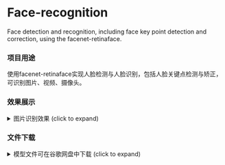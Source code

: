 # Face-recognition
Face detection and recognition, including face key point detection and correction, using the facenet-retinaface.

### 项目用途
使用facenet-retinaface实现人脸检测与人脸识别，包括人脸关键点检测与矫正，可识别图片、视频、摄像头。

### 效果展示
<details>
  <summary>图片识别效果 (click to expand)</summary>

<p align="left"><img width="800" src="https://github.com/SSTato/Face-recognition/blob/master/imgout/1.jpg"></p>
<p align="left"><img width="800" src="https://github.com/SSTato/Face-recognition/blob/master/imgout/2.jpg"></p>

</details>

### 文件下载


<details>
  <summary>模型文件可在谷歌网盘中下载 (click to expand)</summary>
<p> 链接：https://drive.google.com/file/d/1-sfIxOR53dxHfEzw4ThqwL09SwcCv7iu/view?usp=sharing, <br>
https://drive.google.com/file/d/11Hotr8p05r2sjC7RTWPQQDvvXCKYmnb-/view?usp=sharing,<br>
https://drive.google.com/file/d/13ukw2BgsVlznAPBw4hIt5hDNVVUymb60/view?usp=sharing, <br>
https://drive.google.com/file/d/14MyGistR_pzz5lmXzC-1qrQ0uKfRsFni/view?usp=sharing, <br>
https://drive.google.com/file/d/1CgQwGGTSx-EIIGSNe_fOI7bHufnKaIlh/view?usp=sharing, <br>
https://drive.google.com/file/d/1HvbYD81ROaVkVLBA_n93VEwk9a0d5A7T/view?usp=sharing, <br>
https://drive.google.com/file/d/1IXRipiw-8J4lKi52q7FGZjWSsNP8cgUe/view?usp=sharing, <br>
https://drive.google.com/file/d/1L6eGqfqsDpXAJ-ZxMM2_C_zCS6vb0_09/view?usp=sharing, <br>
https://drive.google.com/file/d/1MQSDk14uJ5ZSAIlcR0jWIsB09edCSybJ/view?usp=sharing, <br>
https://drive.google.com/file/d/1QPA_k7Oc8LPGLp5zrHxJVx_zbhCdOjfc/view?usp=sharing, <br>
https://drive.google.com/file/d/1SBAm8EjWqeQptSCuKKoe5Zr9e6D4C-Iz/view?usp=sharing, <br>
https://drive.google.com/file/d/1ZVwfgzLE2-Rt3oU9Y1EXJx5KtjBFzEyD/view?usp=sharing, <br>
https://drive.google.com/file/d/1_gOGf1CBzjorArC6OeGwjuTsvAsccFra/view?usp=sharing, <br>
https://drive.google.com/file/d/1e5BfyFTFJJvbtBXIBLM5cCImp_uwy_R8/view?usp=sharing, <br>
https://drive.google.com/file/d/1pHKx5v515SNImMWJvEKI-oXv0jmam15u/view?usp=sharing, <br>
https://drive.google.com/file/d/1rE5VaeHF__DUATkGmObqSc_7a3SkwYL1/view?usp=sharing </p>
</details>

